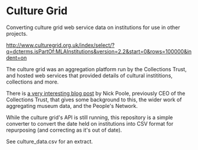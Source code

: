 Culture Grid
============

Converting culture grid web service data on institutions for use in other projects.

http://www.culturegrid.org.uk/index/select/?q=dcterms.isPartOf:MLAInstitutions&version=2.2&start=0&rows=100000&indent=on

The culture grid was an aggregation platform run by the Collections Trust, and hosted web services that provided details of cultural instititions, collections and more.

There is [a very interesting blog post](https://museumscomputergroup.org.uk/culture-grid/) by Nick Poole, previously CEO of the Collections Trust, that gives some background to this, the wider work of aggregating museum data, and the People's Network.

While the culture grid's API is still running, this repository is a simple converter to convert the date held on institutions into CSV format for repurposing (and correcting as it's out of date).

See culture_data.csv for an extract.
